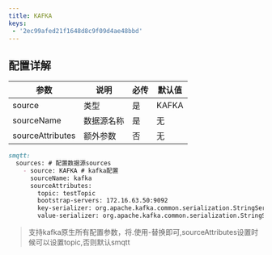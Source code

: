 ```yaml
---
title: KAFKA
keys:
 - '2ec99afed21f1648d8c9f09d4ae48bbd'
---
```


## 配置详解

|  参数   | 说明  | 必传  |默认值  |
|  ----  | ----  |----  |----  |
| source  | 类型 |是 |KAFKA  |
| sourceName| 数据源名称 | 是|无  |
| sourceAttributes| 额外参数 | 否|无  |

```markdown
smqtt:
  sources: # 配置数据源sources
    - source: KAFKA # kafka配置
      sourceName: kafka
      sourceAttributes:
        topic: testTopic
        bootstrap-servers: 172.16.63.50:9092
        key-serializer: org.apache.kafka.common.serialization.StringSerializer
        value-serializer: org.apache.kafka.common.serialization.StringSerializer
```

> 支持kafka原生所有配置参数，将.使用-替换即可,sourceAttributes设置时候可以设置topic,否则默认smqtt
